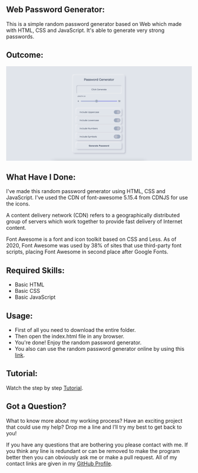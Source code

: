 ## Web Password Generator:
This is a simple random password generator based on Web which made with HTML, CSS and JavaScript. It's able to generate very strong passwords.


## Outcome:
<p align="center">
<a href="https://mdrakibulislam-zero.github.io/WebPasswordGenerator/" ><img width="1000px" height="auto" title="Password Generator" alt="Password Generator"
src="https://github.com/mdrakibulislam-zero/WebPasswordGenerator/blob/main/Outcome.png" /></a></p>


## What Have I Done:
I've made this random password generator using HTML, CSS and JavaScript. I've used the CDN of font-awesome 5.15.4 from CDNJS for use the icons.

A content delivery network (CDN) refers to a geographically distributed group of servers which work together to provide fast delivery of Internet content.

Font Awesome is a font and icon toolkit based on CSS and Less. As of 2020, Font Awesome was used by 38% of sites that use third-party font scripts, placing Font Awesome in second place after Google Fonts.


## Required Skills:
- Basic HTML
- Basic CSS
- Basic JavaScript


## Usage:
- First of all you need to download the entire folder.
- Then open the index.html file in any browser.
- You're done! Enjoy the random password generator.
- You also can use the random password generator online by using this <a href="https://mdrakibulislam-zero.github.io/WebPasswordGenerator/" > link</a>.


## Tutorial:
Watch the step by step <a href="#">Tutorial</a>.


## Got a Question?
What to know more about my working process? Have an exciting project that could use my help? Drop me a line and I’ll try my best to get back to you!

If you have any questions that are bothering you please contact with me. If you think any line is redundant or can be removed to make the program better then you can obviously ask me or make a pull request. All of my contact links are given in my <a href="https://github.com/mdrakibulislam-zero/"> GitHub Profile</a>.
